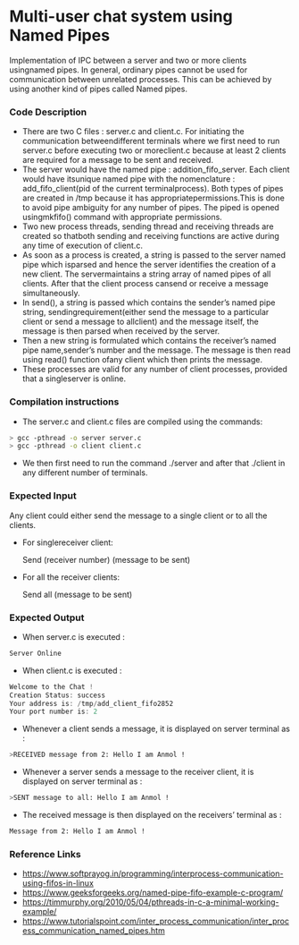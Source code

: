 # Multi-user chat system using Named Pipes

Implementation of IPC between a server and two or more clients usingnamed pipes. In general, ordinary pipes cannot be used for communication between unrelated processes. This can be achieved by using another kind of pipes called Named pipes.

### Code Description

- There are two C files : server.c and client.c. For initiating the communication betweendifferent terminals where we first need to run server.c before executing two or moreclient.c because at least 2 clients are required for a message to be sent and received.
- The server would have the named pipe : addition_fifo_server. Each client would have itsunique named pipe with the nomenclature : add_fifo_client(pid of the current terminalprocess). Both types of pipes are created in /tmp because it has appropriatepermissions.This is done to avoid pipe ambiguity for any number of pipes. The piped is opened usingmkfifo() command with appropriate permissions.
- Two new process threads, sending thread and receiving threads are created so thatboth sending and receiving functions are active during any time of execution of client.c.
- As soon as a process is created, a string is passed to the server named pipe which isparsed and hence the server identifies the creation of a new client. The servermaintains a string array of named pipes of all clients. After that the client process cansend or receive a message simultaneously.
- In send(), a string is passed which contains the sender’s named pipe string, sendingrequirement(either send the message to a particular client or send a message to allclient) and the message itself, the message is then parsed when received by the server.
- Then a new string is formulated which contains the receiver’s named pipe name,sender’s number and the message. The message is then read using read() function ofany client which then prints the message.
- These processes are valid for any number of client processes, provided that a singleserver is online.

### Compilation instructions

- The server.c and client.c files are compiled using the commands:

```bash
> gcc -pthread -o server server.c
> gcc -pthread -o client client.c
```

- We then first need to run the command ./server and after that ./client in any different number of terminals.

### Expected Input

Any client could either send the message to a single client or to all the clients. 

- For singlereceiver client:

    Send (receiver number) (message to be sent)

- For all the receiver clients:

    Send all (message to be sent)

### Expected Output

- When server.c is executed :

```bash
Server Online
```

- When client.c is executed :

```c
Welcome to the Chat !
Creation Status: success
Your address is: /tmp/add_client_fifo2852
Your port number is: 2
```

- Whenever a client sends a message, it is displayed on server terminal as :

```bash
>RECEIVED message from 2: Hello I am Anmol !
```

- Whenever a server sends a message to the receiver client, it is displayed on server terminal as :

```bash
>SENT message to all: Hello I am Anmol !
```

- The received message is then displayed on the receivers’ terminal as :

```bash
Message from 2: Hello I am Anmol !
```

### Reference Links

- https://www.softprayog.in/programming/interprocess-communication-using-fifos-in-linux
- https://www.geeksforgeeks.org/named-pipe-fifo-example-c-program/
- https://timmurphy.org/2010/05/04/pthreads-in-c-a-minimal-working-example/
- https://www.tutorialspoint.com/inter_process_communication/inter_process_communication_named_pipes.htm
